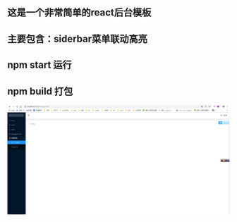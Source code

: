 ## 这是一个非常简单的react后台模板
## 主要包含：siderbar菜单联动高亮
## npm start 运行
## npm build 打包
![Image discription](https://github.com/xwq863728739/react/blob/master/img-store/a52c91d50739cb788d3aac14573a5c6.png)
